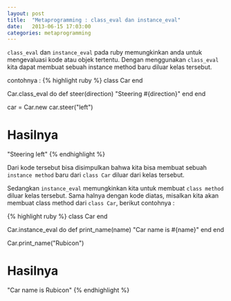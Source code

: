 ```yaml
---
layout: post
title:  "Metaprogramming : class_eval dan instance_eval"
date:   2013-06-15 17:03:00
categories: metaprogramming
---
```


`class_eval` dan `instance_eval` pada ruby memungkinkan anda untuk mengevaluasi kode atau objek tertentu. Dengan menggunakan `class_eval` kita dapat membuat sebuah instance method baru diluar kelas tersebut.


contohnya :
{% highlight ruby %}
class Car
end

Car.class_eval do
	def steer(direction)
		"Steering #{direction}"
	end
end

car = Car.new
car.steer("left")

# Hasilnya
"Steering left"
{% endhighlight %}


Dari kode tersebut bisa disimpulkan bahwa kita bisa membuat sebuah `instance method` baru dari `class Car` diluar dari kelas tersebut.

Sedangkan `instance_eval` memungkinkan kita untuk membuat `class method` diluar kelas tersebut. Sama halnya dengan kode diatas, misalkan kita akan membuat class method dari `class Car`, berikut contohnya :

{% highlight ruby %}
class Car
end

Car.instance_eval do
	def print_name(name)
		"Car name is #{name}"
	end
end

Car.print_name("Rubicon")

# Hasilnya
"Car name is Rubicon"
{% endhighlight %}

